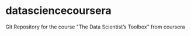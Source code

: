 datasciencecoursera
===================

Git Repository for the course "The Data Scientist’s Toolbox" from coursera
